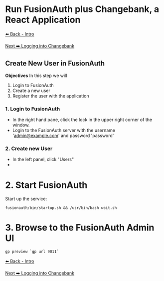 # Run FusionAuth plus Changebank, a React Application

[⬅️ Back - Intro](intro.md)

[Next ➡️ Logging into Changebank](step2.md)

## Create New User in FusionAuth

**Objectives**
In this step we will

1. Login to FusionAuth
2. Create a new user
3. Register the user with the application

### 1. Login to FusionAuth

- In the right hand pane, click the lock in the upper right corner of the window.
- Login to the FusionAuth server with the username 'admin@example.com' and password 'password'

### 2. Create new User

- In the left panel, click "Users"
- 

# 2. Start FusionAuth

Start up the service:

```
fusionauth/bin/startup.sh && /usr/bin/bash wait.sh
```

# 3. Browse to the FusionAuth Admin UI

```
gp preview `gp url 9011`
```

[⬅️ Back - Intro](intro.md)

[Next ➡️ Logging into Changebank](step2.md)
